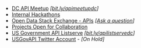 
* [DC API Meetup](http://www.meetup.com/DC-Web-API-User-Group/) *[[bit.ly/apimeetupdc](http://bit.ly/apimeetupdc)]*
* [Internal Hackathons](http://pages.18f.gov/API-All-the-X/pages/internal_hackathons)
* [Open Data Stack Exchange - APIs](http://opendata.stackexchange.com/questions/tagged/api) *[[Ask a question](https://opendata.stackexchange.com/questions/ask?tags=api)]*
* [Projects Open for Collaboration](http://pages.18f.gov/API-All-the-X/pages/collaboration)
* [US Government API Listserve](https://groups.google.com/forum/#!forum/us-government-apis) *[[bit.ly/apilistservedc](http://bit.ly/apilistservedc)]*
* [USGovAPI Twitter Account](https://twitter.com/usgovapi) - _[On Hold]_
